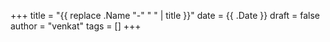 +++
title = "{{ replace .Name "-" " " | title }}"
date = {{ .Date }}
draft = false
author = "venkat"
tags = []
+++

